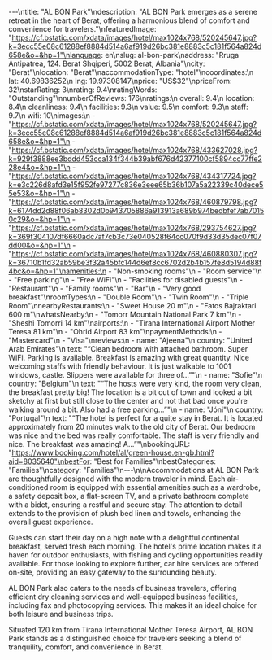 ---\ntitle: "AL BON Park"\ndescription: "AL BON Park emerges as a serene retreat in the heart of Berat, offering a harmonious blend of comfort and convenience for travelers."\nfeaturedImage: "https://cf.bstatic.com/xdata/images/hotel/max1024x768/520245647.jpg?k=3ecc55e08c61288ef8884d514a6af919d26bc381e8883c5c181f564a824d658e&o=&hp=1"\nlanguage: en\nslug: al-bon-park\naddress: "Rruga Antipatrea, 124. Berat Shqiperi, 5002 Berat, Albania"\ncity: "Berat"\nlocation: "Berat"\naccommodationType: "hotel"\ncoordinates:\n  lat: 40.69836252\n  lng: 19.97308147\nprice: "US$32"\npriceFrom: 32\nstarRating: 3\nrating: 9.4\nratingWords: "Outstanding"\nnumberOfReviews: 176\nratings:\n  overall: 9.4\n  location: 8.4\n  cleanliness: 9.4\n  facilities: 9.3\n  value: 9.5\n  comfort: 9.3\n  staff: 9.7\n  wifi: 10\nimages:\n  - "https://cf.bstatic.com/xdata/images/hotel/max1024x768/520245647.jpg?k=3ecc55e08c61288ef8884d514a6af919d26bc381e8883c5c181f564a824d658e&o=&hp=1"\n  - "https://cf.bstatic.com/xdata/images/hotel/max1024x768/433627028.jpg?k=929f3888ee3bddd453cca134f344b39abf676d42377100cf5894cc77ffe228e4&o=&hp=1"\n  - "https://cf.bstatic.com/xdata/images/hotel/max1024x768/434317724.jpg?k=e3c226d8afd3e15f952fe97277c836e3eee65b36b107a5a22339c40dece55e53&o=&hp=1"\n  - "https://cf.bstatic.com/xdata/images/hotel/max1024x768/460879798.jpg?k=6174dd2d88f06ab8302d0b943705886a913913a689b974bedbfef7ab70150c29&o=&hp=1"\n  - "https://cf.bstatic.com/xdata/images/hotel/max1024x768/293754627.jpg?k=369f304107df6660adc7af7cb3c73e040528f64cc070f9d33d35dec07f07dd00&o=&hp=1"\n  - "https://cf.bstatic.com/xdata/images/hotel/max1024x768/460880307.jpg?k=36710b1fd32ab59be3f32a45bfc144d6ef8cc6702d2b4b157fe8d5194d88f4bc&o=&hp=1"\namenities:\n  - "Non-smoking rooms"\n  - "Room service"\n  - "Free parking"\n  - "Free WiFi"\n  - "Facilities for disabled guests"\n  - "Restaurant"\n  - "Family rooms"\n  - "Bar"\n  - "Very good breakfast"\nroomTypes:\n  - "Double Room"\n  - "Twin Room"\n  - "Triple Room"\nnearbyRestaurants:\n  - "Sweet House 20 m"\n  - "Fatos Bajraktari 600 m"\nwhatsNearby:\n  - "Tomorr Mountain National Park 7 km"\n  - "Sheshi Tomorri 14 km"\nairports:\n  - "Tirana International Airport Mother Teresa 81 km"\n  - "Ohrid Airport 83 km"\npaymentMethods:\n  - "Mastercard"\n  - "Visa"\nreviews:\n  - name: "Ajeena"\n    country: "United Arab Emirates"\n    text: "“Clean bedroom with attached bathroom.
Super WiFi.
Parking is available.
Breakfast is amazing with great quantity.
Nice welcoming staffs with friendly behaviour.
It is just walkable to 1001 windows, castle.
Slippers were available for three of...”"\n  - name: "Sofie"\n    country: "Belgium"\n    text: "“The hosts were very kind, the room very clean, the breakfast pretty big! The location is a bit out of town and looked a bit sketchy at first but still close to the center and not that bad once you're walking around a bit. Also had a free parking...”"\n  - name: "Jóni"\n    country: "Portugal"\n    text: "“The hotel is perfect for a quite stay in Berat. It is located approximately from 20 minutes walk to the old city of Berat.
Our bedroom was nice and the bed was really comfortable.
The staff is very friendly and nice. The breakfast was amazing!
A...”"\nbookingURL: "https://www.booking.com/hotel/al/green-house.en-gb.html?aid=8035640"\nbestFor: "Best for Families"\nbestCategories: "Families"\ncategory: "Families"\n---\n\nAccommodations at AL BON Park are thoughtfully designed with the modern traveler in mind. Each air-conditioned room is equipped with essential amenities such as a wardrobe, a safety deposit box, a flat-screen TV, and a private bathroom complete with a bidet, ensuring a restful and secure stay. The attention to detail extends to the provision of plush bed linen and towels, enhancing the overall guest experience.

Guests can start their day on a high note with a delightful continental breakfast, served fresh each morning. The hotel's prime location makes it a haven for outdoor enthusiasts, with fishing and cycling opportunities readily available. For those looking to explore further, car hire services are offered on-site, providing an easy gateway to the surrounding beauty.

AL BON Park also caters to the needs of business travelers, offering efficient dry cleaning services and well-equipped business facilities, including fax and photocopying services. This makes it an ideal choice for both leisure and business trips.

Situated 120 km from Tirana International Mother Teresa Airport, AL BON Park stands as a distinguished choice for travelers seeking a blend of tranquility, comfort, and convenience in Berat.